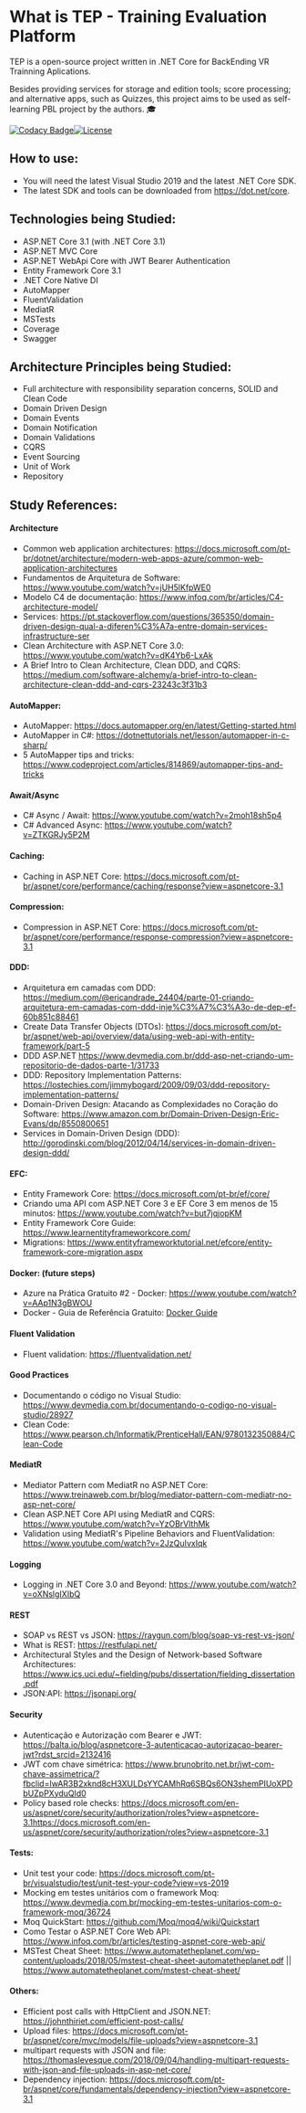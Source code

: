 What is TEP - Training Evaluation Platform
=====================
TEP is a open-source project written in .NET Core for BackEnding VR Trainning Aplications.

Besides providing services for storage and edition tools; score processing; and alternative apps, such as Quizzes, this project aims to be used as self-learning PBL project by the authors. :mortar_board: 

[![Codacy Badge](https://api.codacy.com/project/badge/Grade/91e984d9fad349de82d2888efce791ca)](https://app.codacy.com/manual/rmcs87/TrainingEvaluationPlatform?utm_source=github.com&utm_medium=referral&utm_content=rmcs87/TrainingEvaluationPlatform&utm_campaign=Badge_Grade_Dashboard)[![License](https://img.shields.io/github/license/rmcs87/TrainingEvaluationPlatform)](LICENSE)

## How to use:
- You will need the latest Visual Studio 2019 and the latest .NET Core SDK.
- The latest SDK and tools can be downloaded from https://dot.net/core.

## Technologies being Studied:
- ASP.NET Core 3.1 (with .NET Core 3.1)
- ASP.NET MVC Core 
- ASP.NET WebApi Core with JWT Bearer Authentication
- Entity Framework Core 3.1
- .NET Core Native DI
- AutoMapper
- FluentValidation
- MediatR
- MSTests
- Coverage
- Swagger

## Architecture Principles being Studied:
- Full architecture with responsibility separation concerns, SOLID and Clean Code
- Domain Driven Design
- Domain Events
- Domain Notification
- Domain Validations
- CQRS
- Event Sourcing
- Unit of Work
- Repository

## Study References:

#### Architecture
* Common web application architectures: https://docs.microsoft.com/pt-br/dotnet/architecture/modern-web-apps-azure/common-web-application-architectures
* Fundamentos de Arquitetura de Software: https://www.youtube.com/watch?v=jUH5lKfpWE0
* Modelo C4 de documentação: https://www.infoq.com/br/articles/C4-architecture-model/
* Services: https://pt.stackoverflow.com/questions/365350/domain-driven-design-qual-a-diferen%C3%A7a-entre-domain-services-infrastructure-ser
* Clean Architecture with ASP.NET Core 3.0: https://www.youtube.com/watch?v=dK4Yb6-LxAk
* A Brief Intro to Clean Architecture, Clean DDD, and CQRS: https://medium.com/software-alchemy/a-brief-intro-to-clean-architecture-clean-ddd-and-cqrs-23243c3f31b3

#### AutoMapper:
* AutoMapper: https://docs.automapper.org/en/latest/Getting-started.html
* AutoMapper in C#: https://dotnettutorials.net/lesson/automapper-in-c-sharp/
* 5 AutoMapper tips and tricks: https://www.codeproject.com/articles/814869/automapper-tips-and-tricks

#### Await/Async
* C# Async / Await: https://www.youtube.com/watch?v=2moh18sh5p4
* C# Advanced Async: https://www.youtube.com/watch?v=ZTKGRJy5P2M

#### Caching:
* Caching in ASP.NET Core: https://docs.microsoft.com/pt-br/aspnet/core/performance/caching/response?view=aspnetcore-3.1

#### Compression:
* Compression in ASP.NET Core: https://docs.microsoft.com/pt-br/aspnet/core/performance/response-compression?view=aspnetcore-3.1

#### DDD:
* Arquitetura em camadas com DDD: https://medium.com/@ericandrade_24404/parte-01-criando-arquitetura-em-camadas-com-ddd-inje%C3%A7%C3%A3o-de-dep-ef-60b851c88461
* Create Data Transfer Objects (DTOs): https://docs.microsoft.com/pt-br/aspnet/web-api/overview/data/using-web-api-with-entity-framework/part-5
* DDD ASP.NET https://www.devmedia.com.br/ddd-asp-net-criando-um-repositorio-de-dados-parte-1/31733
* DDD: Repository Implementation Patterns: https://lostechies.com/jimmybogard/2009/09/03/ddd-repository-implementation-patterns/
* Domain-Driven Design: Atacando as Complexidades no Coração do Software: https://www.amazon.com.br/Domain-Driven-Design-Eric-Evans/dp/8550800651
* Services in Domain-Driven Design (DDD): http://gorodinski.com/blog/2012/04/14/services-in-domain-driven-design-ddd/

#### EFC:
* Entity Framework Core: https://docs.microsoft.com/pt-br/ef/core/
* Criando uma API com ASP.NET Core 3 e EF Core 3 em menos de 15 minutos: https://www.youtube.com/watch?v=but7jqjopKM
* Entity Framework Core Guide: https://www.learnentityframeworkcore.com/
* Migrations: https://www.entityframeworktutorial.net/efcore/entity-framework-core-migration.aspx

#### Docker: (future steps)
* Azure na Prática Gratuito #2 - Docker: https://www.youtube.com/watch?v=AAp1N3gBWOU
* Docker - Guia de Referência Gratuito:
[Docker Guide](https://medium.com/@renato.groffe/docker-guia-de-refer%C3%AAncia-gratuito-70c14cfd8132 "Docker Guide")

#### Fluent Validation
* Fluent validation: https://fluentvalidation.net/

#### Good Practices
* Documentando o código no Visual Studio: https://www.devmedia.com.br/documentando-o-codigo-no-visual-studio/28927
* Clean Code: https://www.pearson.ch/Informatik/PrenticeHall/EAN/9780132350884/Clean-Code

#### MediatR
* Mediator Pattern com MediatR no ASP.NET Core: https://www.treinaweb.com.br/blog/mediator-pattern-com-mediatr-no-asp-net-core/
* Clean ASP.NET Core API using MediatR and CQRS: https://www.youtube.com/watch?v=YzOBrVlthMk
* Validation using MediatR's Pipeline Behaviors and FluentValidation: https://www.youtube.com/watch?v=2JzQuIvxIqk

#### Logging
* Logging in .NET Core 3.0 and Beyond: https://www.youtube.com/watch?v=oXNslgIXIbQ

#### REST
* SOAP vs REST vs JSON: https://raygun.com/blog/soap-vs-rest-vs-json/
* What is REST: https://restfulapi.net/
* Architectural Styles and the Design of Network-based Software Architectures: https://www.ics.uci.edu/~fielding/pubs/dissertation/fielding_dissertation.pdf
* JSON:API: https://jsonapi.org/

#### Security
* Autenticação e Autorização com Bearer e JWT: https://balta.io/blog/aspnetcore-3-autenticacao-autorizacao-bearer-jwt?rdst_srcid=2132416
* JWT com chave simétrica: https://www.brunobrito.net.br/jwt-com-chave-assimetrica/?fbclid=IwAR3B2xknd8cH3XULDsYYCAMhRq6SBQs6ON3shemPIUoXPDbUZpPXyduQld0
* Policy based role checks: https://docs.microsoft.com/en-us/aspnet/core/security/authorization/roles?view=aspnetcore-3.1https://docs.microsoft.com/en-us/aspnet/core/security/authorization/roles?view=aspnetcore-3.1

#### Tests:
* Unit test your code: https://docs.microsoft.com/pt-br/visualstudio/test/unit-test-your-code?view=vs-2019
* Mocking em testes unitários com o framework Moq: https://www.devmedia.com.br/mocking-em-testes-unitarios-com-o-framework-moq/36724
* Moq QuickStart:  https://github.com/Moq/moq4/wiki/Quickstart
* Como Testar o ASP.NET Core Web API: https://www.infoq.com/br/articles/testing-aspnet-core-web-api/
* MSTest Cheat Sheet: https://www.automatetheplanet.com/wp-content/uploads/2018/05/mstest-cheat-sheet-automatetheplanet.pdf || https://www.automatetheplanet.com/mstest-cheat-sheet/

#### Others:
* Efficient post calls with HttpClient and JSON.NET: https://johnthiriet.com/efficient-post-calls/
* Upload files: https://docs.microsoft.com/pt-br/aspnet/core/mvc/models/file-uploads?view=aspnetcore-3.1
* multipart requests with JSON and file: https://thomaslevesque.com/2018/09/04/handling-multipart-requests-with-json-and-file-uploads-in-asp-net-core/
* Dependency injection: https://docs.microsoft.com/pt-br/aspnet/core/fundamentals/dependency-injection?view=aspnetcore-3.1

